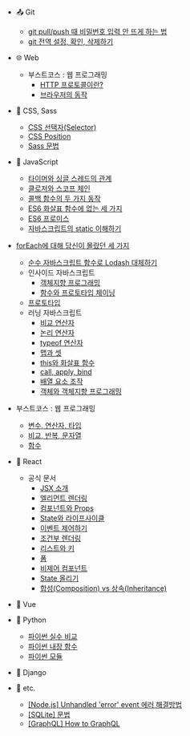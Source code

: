 - :outbox_tray: Git
  - [git pull/push 때 비밀번호 입력 안 뜨게 하는 법](/git/credential-caching.md)
  - [git 전역 설정, 확인, 삭제하기](/git/git-config.md)

- :globe_with_meridians: Web
  - 부스트코스 : 웹 프로그래밍
    - [HTTP 프로토콜이란?](/web/boost-http-protocol.md)
    - [브라우저의 동작](/web/boost-browser.md)

- :nail_care: CSS, Sass
  - [CSS 선택자(Selector)](/css-sass/css-selector.md)
  - [CSS Position](/css-sass/css-position.md)
  - [Sass 문법](/css-sass/sass-syntax.md)

- :lemon: JavaScript
  - [타이머와 싱글 스레드의 관계](/javascript/timer-thread.md)
  - [클로저와 스코프 체인](/javascript/closure-scope-chain.md)
  - [콜백 함수의 두 가지 동작](/javascript/sync-async-callback.md)
  - [ES6 화살표 함수에 없는 세 가지](/javascript/arrow-function.md)
  - [ES6 프로미스](/javascript/promise.md)
  - [자바스크립트의 static 이해하기](/javascript/static.md)
- [forEach에 대해 당신이 몰랐던 세 가지](/javascript/3things-about-forEach.md)
  - [순수 자바스크립트 함수로 Lodash 대체하기](/javascript/replacing-lodash-by-js.md)
  - 인사이드 자바스크립트
    - [객체지향 프로그래밍](/javascript/insidejs-oop.md)
    - [함수와 프로토타입 체이닝](/javasciprt/insidejs-function.md)
  - [프로토타입](/javascript/insidejs-prototype.md)
  - 러닝 자바스크립트
    - [비교 연산자](/javascript/learningjs-compare-ops.md)
    - [논리 연산자](/javascript/learningjs-logical-ops.md)
    - [typeof 연산자](/javascript/learningjs-typeof-op.md)
    - [맵과 셋](/javascript/learningjs-map-and-set.md)
    - [this와 화살표 함수](/javascript/learningjs-this-and-arrow-notation.md)
    - [call, apply, bind](/javascript/learningjs-call-apply-bind.md)
    - [배열 요소 조작](/javascript/learningjs-array-manipulation.md)
    - [객체와 객체지향 프로그래밍](/javascript/learningjs-object.md)
- 부스트코스 : 웹 프로그래밍
    - [변수, 연산자, 타입](/javascript/boost-variable.md)
    - [비교, 반복, 문자열](/javascript/boost-control.md)
    - [함수](/javascript/boost-function.md)
  
- :peach: React
  - 공식 문서
    - [JSX 소개](/react/introducing-jsx.md)
    - [엘리먼트 렌더링](/react/rendering-elements.md)
    - [컴포넌트와 Props](/react/components-and-props.md)
    - [State와 라이프사이클](/react/state-and-lifecycle.md)
    - [이벤트 제어하기](/react/handling-events.md)
    - [조건부 렌더링](/react/conditional-rendering.md)
    - [리스트와 키](/react/lists-and-keys.md)
    - [폼](/react/forms.md)
    - [비제어 컴포넌트](/react/uncontrolled-components.md)
    - [State 올리기](/react/lifting-state-up.md)
    - [합성(Composition) vs 상속(Inheritance)](/react/composition-vs-inheritance.md)

- :green_apple: Vue

- :snake: Python
  - [파이썬 실수 비교](/python/comparing-float.md)
  - [파이썬 내장 함수](/python/builtin-functions.md)
  - [파이썬 모듈](/python/modules.md)

- :tangerine: Django

- :thought_balloon: etc.
  - [[Node.js] Unhandled 'error' event 에러 해결방법](/etc/node-listen-error.md)
  - [[SQLite] 문법](/etc/sqlite-syntax.md)
  - [[GraphQL] How to GraphQL](/etc/how-to-graphql.md)
